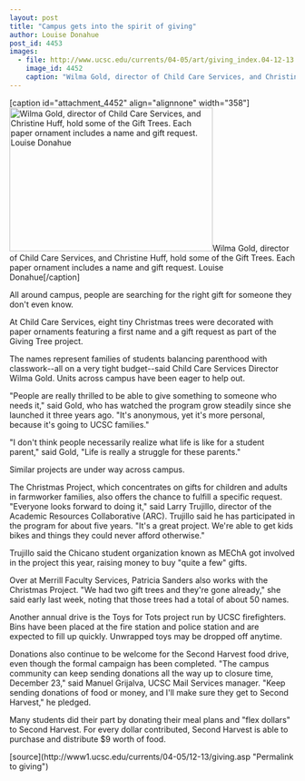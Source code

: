 ```yaml
---
layout: post
title: "Campus gets into the spirit of giving"
author: Louise Donahue
post_id: 4453
images:
  - file: http://www.ucsc.edu/currents/04-05/art/giving_index.04-12-13.jpg
    image_id: 4452
    caption: "Wilma Gold, director of Child Care Services, and Christine Huff, hold some of the Gift Trees. Each paper ornament includes a name and gift request. Louise Donahue"
---
```


[caption id="attachment_4452" align="alignnone" width="358"]<a href="http://localhost/mysite/wp-content/uploads/2004/12/giving_index.04-12-13.jpg"><img class="size-full wp-image-4452" src="http://localhost/mysite/wp-content/uploads/2004/12/giving_index.04-12-13.jpg" alt="Wilma Gold, director of Child Care Services, and Christine Huff, hold some of the Gift Trees. Each paper ornament includes a name and gift request. Louise Donahue" width="358" height="253" /></a>Wilma Gold, director of Child Care Services, and Christine Huff, hold some of the Gift Trees. Each paper ornament includes a name and gift request. Louise Donahue[/caption]
<a name="content" id="content"></a>
<p>
  All around campus, people are searching for the right gift for someone they don't even know.
</p>
<p>
  At Child Care Services, eight tiny Christmas trees were decorated with paper ornaments featuring a first name and a gift request as part of the Giving Tree project.
</p>
<p>
  The names represent families of students balancing parenthood with classwork--all on a very tight budget--said Child Care Services Director Wilma Gold. Units across campus have been eager to help out.
</p>
<p>
  "People are really thrilled to be able to give something to someone who needs it," said Gold, who has watched the program grow steadily since she launched it three years ago. "It's anonymous, yet it's more personal, because it's going to UCSC families."
</p>
<p>
  "I don't think people necessarily realize what life is like for a student parent," said Gold, "Life is really a struggle for these parents."
</p>
<p>
  Similar projects are under way across campus.
</p>
<p>
  The Christmas Project, which concentrates on gifts for children and adults in farmworker families, also offers the chance to fulfill a specific request. "Everyone looks forward to doing it," said Larry Trujillo, director of the Academic Resources Collaborative (ARC). Trujillo said he has participated in the program for about five years. "It's a great project. We're able to get kids bikes and things they could never afford otherwise."
</p>
<p>
  Trujillo said the Chicano student organization known as MEChA got involved in the project this year, raising money to buy "quite a few" gifts.
</p>
<p>
  Over at Merrill Faculty Services, Patricia Sanders also works with the Christmas Project. "We had two gift trees and they're gone already," she said early last week, noting that those trees had a total of about 50 names.
</p>
<p>
  Another annual drive is the Toys for Tots project run by UCSC firefighters. Bins have been placed at the fire station and police station and are expected to fill up quickly. Unwrapped toys may be dropped off anytime.
</p>
<p>
  Donations also continue to be welcome for the Second Harvest food drive, even though the formal campaign has been completed. "The campus community can keep sending donations all the way up to closure time, December 23," said Manuel Grijalva, UCSC Mail Services manager. "Keep sending donations of food or money, and I'll make sure they get to Second Harvest," he pledged.
</p>
<p>
  Many students did their part by donating their meal plans and "flex dollars" to Second Harvest. For every dollar contributed, Second Harvest is able to purchase and distribute $9 worth of food.
</p>
[source](http://www1.ucsc.edu/currents/04-05/12-13/giving.asp "Permalink to giving")
